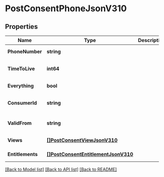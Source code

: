 # PostConsentPhoneJsonV310

## Properties
Name | Type | Description | Notes
------------ | ------------- | ------------- | -------------
**PhoneNumber** | **string** |  | [default to null]
**TimeToLive** | **int64** |  | [optional] [default to null]
**Everything** | **bool** |  | [default to null]
**ConsumerId** | **string** |  | [optional] [default to null]
**ValidFrom** | **string** |  | [optional] [default to null]
**Views** | [**[]PostConsentViewJsonV310**](PostConsentViewJsonV310.md) |  | [default to null]
**Entitlements** | [**[]PostConsentEntitlementJsonV310**](PostConsentEntitlementJsonV310.md) |  | [default to null]

[[Back to Model list]](../README.md#documentation-for-models) [[Back to API list]](../README.md#documentation-for-api-endpoints) [[Back to README]](../README.md)


